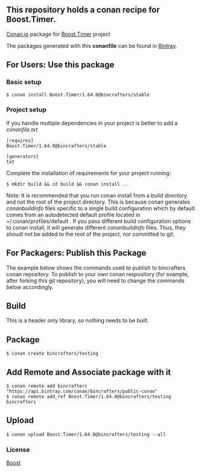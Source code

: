 ## This repository holds a conan recipe for Boost.Timer.

[Conan.io](https://conan.io) package for [Boost.Timer](https://github.com/Boostorg/Timer) project

The packages generated with this **conanfile** can be found in [Bintray](https://bintray.com/bincrafters/public-conan/Boost.Timer%3Abincrafters).

## For Users: Use this package

### Basic setup

    $ conan install Boost.Timer/1.64.0@bincrafters/stable

### Project setup

If you handle multiple dependencies in your project is better to add a *conanfile.txt*

    [requires]
    Boost.Timer/1.64.0@bincrafters/stable

    [generators]
    txt

Complete the installation of requirements for your project running:</small></span>

    $ mkdir build && cd build && conan install ..
	
Note: It is recommended that you run conan install from a build directory and not the root of the project directory.  This is because conan generates *conanbuildinfo* files specific to a single build configuration which by default comes from an autodetected default profile located in ~/.conan/profiles/default .  If you pass different build configuration options to conan install, it will generate different *conanbuildinfo* files.  Thus, they shoudl not be added to the root of the project, nor committed to git. 

## For Packagers: Publish this Package

The example below shows the commands used to publish to bincrafters conan repository. To publish to your own conan respository (for example, after forking this git repository), you will need to change the commands below accordingly. 

## Build  

This is a header only library, so nothing needs to be built.

## Package 

    $ conan create bincrafters/testing
	
## Add Remote and Associate package with it

	$ conan remote add bincrafters "https://api.bintray.com/conan/bincrafters/public-conan"
	$ conan remote add_ref Boost.Timer/1.64.0@bincrafters/testing bincrafters

## Upload

    $ conan upload Boost.Timer/1.64.0@bincrafters/testing --all

### License
[Boost](LICENSE)
